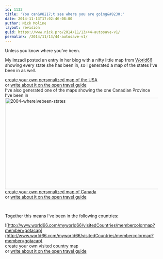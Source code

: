 ```yaml
---
id: 1133
title: 'You can&#8217;t see where you are going&#8230;'
date: 2014-11-13T17:02:46-08:00
author: Nick Moline
layout: revision
guid: https://www.nick.pro/2014/11/13/44-autosave-v1/
permalink: /2014/11/13/44-autosave-v1/
---
```

Unless you know where you&#8217;ve been.

My Imzadi <span class="removed_link" title="http://kalin.dreamrpg.com/archives/000093.html">posted an entry</span> in her blog with a nifty little map from <a href="http://www.world66.com/" target="_outside">World66</a> showing every state she has been in, so I generated a map of the states I&#8217;ve been in as well. <!--more-->

  
[create your own personalized map of the USA](http://www.world66.com/myworld66)  
or [write about it on the open travel guide](http://www.world66.com)  
I&#8217;ve also generated one of the maps showing the one Canadian Province I&#8217;ve been in  
[<img class="alignnone wp-image-1132 size-full" src="https://i2.wp.com/nick.holodeck3.com/wp-content/uploads/sites/4/2004/04/2004-whereivebeen-states.gif?resize=580%2C300" alt="2004-whereivebeen-states" width="580" height="300" data-recalc-dims="1" />](https://i2.wp.com/nick.holodeck3.com/wp-content/uploads/sites/4/2004/04/2004-whereivebeen-states.gif)  
[create your own personalized map of Canada](http://www.world66.com/myworld66/visitedCanadianStates)  
or [write about it on the open travel guide](http://www.world66.com)

<div align="left">
  <p>
    &nbsp;
  </p>
  
  <div align="left">
    Together this means I&#8217;ve been in the following countries:
  </div>
</div>

![http://www.world66.com/myworld66/visitedCountries/membercolormap?member=gotacap](http://www.world66.com/myworld66/visitedCountries/membercolormap?member=gotacap)  
[create your own visited country map](http://www.world66.com/myworld66)  
or [write about it on the open travel guide](http://www.world66.com)